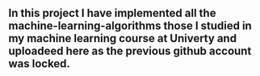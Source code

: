 <h2 align= left> In this project I have implemented all the machine-learning-algorithms those I studied in my machine learning course at Univerty and uploadeed here as the previous github account was locked. </h2>

